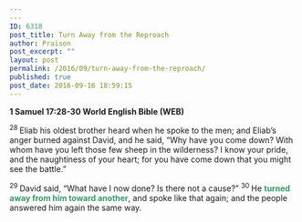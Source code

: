 ```yaml
---
---
ID: 6318
post_title: Turn Away from the Reproach
author: Praison
post_excerpt: ""
layout: post
permalink: /2016/09/turn-away-from-the-reproach/
published: true
post_date: 2016-09-16 18:59:15
---
```

<p class="passage-display"><strong><span class="passage-display-bcv">1 Samuel 17:28-30
</span><span class="passage-display-version">World English Bible (WEB)</span></strong></p>
<span id="en-WEB-7647" class="text 1Sam-17-28"><sup class="versenum">28 </sup>Eliab his oldest brother heard when he spoke to the men; and Eliab’s anger burned against David, and he said, “Why have you come down? With whom have you left those few sheep in the wilderness? I know your pride, and the naughtiness of your heart; for you have come down that you might see the battle.”</span>

<span id="en-WEB-7648" class="text 1Sam-17-29"><sup class="versenum">29 </sup>David said, “What have I now done? Is there not a cause?” </span><span id="en-WEB-7649" class="text 1Sam-17-30"><sup class="versenum">30 </sup>He <span style="color: #339966;"><strong>turned away from him toward another</strong></span>, and spoke like that again; and the people answered him again the same way.</span>
